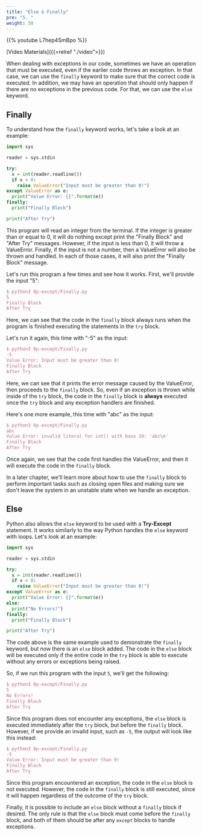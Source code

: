 ```yaml
---
title: "Else & Finally"
pre: "5. "
weight: 50
---
```


{{% youtube L7hep4SmBpo %}}

[Video Materials]({{<relref "./video">}})

When dealing with exceptions in our code, sometimes we have an operation that must be executed, even if the earlier code throws an exception. In that case, we can use the `finally` keyword to make sure that the correct code is executed. In addition, we may have an operation that should only happen if there are no exceptions in the previous code. For that, we can use the `else` keyword.

## Finally

To understand how the `finally` keyword works, let's take a look at an example:

```python
import sys

reader = sys.stdin

try:
  x = int(reader.readline())
  if x < 0:
    raise ValueError("Input must be greater than 0!")
except ValueError as e:
  print("Value Error: {}".format(e))
finally:
  print("Finally Block")

print("After Try")
```

This program will read an integer from the terminal. If the integer is greater than or equal to 0, it will do nothing except print the "Finally Block" and "After Try" messages. However, if the input is less than 0, it will throw a ValueError. Finally, if the input is not a number, then a ValueError will also be thrown and handled. In each of those cases, it will also print the "Finally Block" message. 

Let's run this program a few times and see how it works. First, we'll provide the input "5":

```tex
$ python3 8p-except/Finally.py
5
Finally Block
After Try
```

Here, we can see that the code in the `finally` block always runs when the program is finished executing the statements in the `try` block.

Let's run it again, this time with "-5" as the input:

```tex
$ python3 8p-except/Finally.py
-5
Value Error: Input must be greater than 0!
Finally Block
After Try
```

Here, we can see that it prints the error message caused by the ValueError, then proceeds to the `finally` block. So, even if an exception is thrown while inside of the `try` block, the code in the `finally` block is **always** executed once the `try` block and any exception handlers are finished. 

Here's one more example, this time with "abc" as the input:

```tex
$ python3 8p-except/Finally.py
abc
Value Error: invalid literal for int() with base 10: 'abc\n'
Finally Block
After Try
```

Once again, we see that the code first handles the ValueError, and then it will execute the code in the `finally` block. 

In a later chapter, we'll learn more about how to use the `finally` block to perform important tasks such as closing open files and making sure we don't leave the system in an unstable state when we handle an exception. 

## Else

Python also allows the `else` keyword to be used with a **Try-Except** statement. It works similarly to the way Python handles the `else` keyword with loops. Let's look at an example:

```python
import sys

reader = sys.stdin

try:
  x = int(reader.readline())
  if x < 0:
    raise ValueError("Input must be greater than 0!")
except ValueError as e:
  print("Value Error: {}".format(e))
else:
  print("No Errors!")
finally:
  print("Finally Block")

print("After Try")
```

The code above is the same example used to demonstrate the `finally` keyword, but now there is an `else` block added. The code in the `else` block will be executed only if the entire code in the `try` block is able to execute without any errors or exceptions being raised. 

So, if we run this program with the input `5`, we'll get the following:

```tex
$ python3 8p-except/Finally.py
5
No Errors!
Finally Block
After Try
```

Since this program does not encounter any exceptions, the `else` block is executed immediately after the `try` block, but before the `finally` block. However, if we provide an invalid input, such as `-5`, the output will look like this instead:

```tex
$ python3 8p-except/Finally.py
-5
Value Error: Input must be greater than 0!
Finally Block
After Try
```

Since this program encountered an exception, the code in the `else` block is not executed. However, the code in the `finally` block is still executed, since it will happen regardless of the outcome of the `try` block.

Finally, it is possible to include an `else` block without a `finally` block if desired. The only rule is that the `else` block must come before the `finally` block, and both of them should be after any `except` blocks to handle exceptions. 
